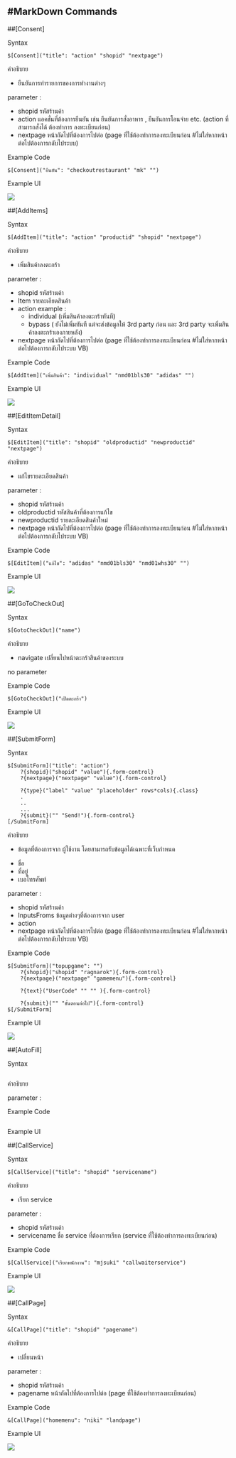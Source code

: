 #MarkDown Commands
---

##[Consent]

Syntax
    
```
$[Consent]("title": "action" "shopid" "nextpage")
```

คำอธิบาย
- ยืนยันการทำรายการของการทำงานต่างๆ

parameter	:
- shopid รหัสร้านค้า
- action แอคชั่นที่ต้องการยืนยัน เช่น ยืนยันการสั่งอาหาร , ยืนยันการโอนจ่าย etc. (action ที่สามารถสั่งได้ ต้องทำการ ลงทะเบียนก่อน)
- nextpage หน้าถัดไปที่ต้องการไปต่อ (page ที่ใช้ต้องทำการลงทะเบียนก่อน #ไม่ใส่หากหน้าต่อไปต้องการกลับไประบบ)


Example Code
```
$[Consent]("ยืนยัน": "checkoutrestaurant" "mk" "")
```

Example UI

![](/assets/consent.jpg)

##[AddItems]

Syntax
    
```
$[AddItem]("title": "action" "productid" "shopid" "nextpage")
```


คำอธิบาย
- เพิ่มสินค้าลงตะกร้า

parameter :
- shopid รหัสร้านค้า
- Item รายละเอียดสินค้า
- action example : 
    - individual (เพิ่มสินค้าลงตะกร้าทันที) 
    - bypass ( ยังไม่เพิ่มทันที แต่จะส่งข้อมูลให้ 3rd party ก่อน และ 3rd party จะเพิ่มสินค้าลงตะกร้าเองภายหลัง)
- nextpage หน้าถัดไปที่ต้องการไปต่อ (page ที่ใช้ต้องทำการลงทะเบียนก่อน #ไม่ใส่หากหน้าต่อไปต้องการกลับไประบบ VB)

Example Code
```
$[AddItem]("เพิ่มสินค้า": "individual" "nmd01bls30" "adidas" "")
```

Example UI

![](/assets/0304_GoToCheckoutAddProduct.png)

##[EditItemDetail]   

Syntax
    
```
$[EditItem]("title": "shopid" "oldproductid" "newproductid" "nextpage")
```

คำอธิบาย
- แก้ไขรายละเอียดสินค้า

parameter :
- shopid รหัสร้านค้า
- oldproductid รหัสสินค้าที่ต้องการแก้ไข
- newproductid รายละเอียดสินค้าใหม่
- nextpage หน้าถัดไปที่ต้องการไปต่อ (page ที่ใช้ต้องทำการลงทะเบียนก่อน #ไม่ใส่หากหน้าต่อไปต้องการกลับไประบบ VB)

Example Code

```
$[EditItem]("แก้ไข": "adidas" "nmd01bls30" "nmd01whs30" "")
```

Example UI

![](/assets/05_EditProduct.png)

##[GoToCheckOut] 	

Syntax
    
```
$[GotoCheckOut]("name")
```


คำอธิบาย
- navigate เปลี่ยนไปหน้าตะกร้าสินค้าของระบบ

no parameter

Example Code
```
$[GotoCheckOut]("เปิดตะกร้า")
```


Example UI

![](/assets/_GoToCheckoutt.png)

##[SubmitForm] 	

Syntax
```
$[SubmitForm]("title": "action")
    ?{shopid}("shopid" "value"){.form-control}
    ?{nextpage}("nextpage" "value"){.form-control}
    
    ?{type}("label" "value" "placeholder" rows*cols){.class}
    .
    ..
    ...
    ?{submit}("" "Send!"){.form-control}
[/SubmitForm]
```

คำอธิบาย
- ข้อมูลที่ต้องการจาก ผู้ใช้งาน โดยสามารถรับข้อมูลได้เฉพาะที่เว็บกำหนด
* ชื่อ
* ที่อยู่
* เบอโทรศัพท์

parameter :
- shopid รหัสร้านค้า
- InputsFroms ข้อมูลต่างๆที่ต้องการจาก user
- action
- nextpage หน้าถัดไปที่ต้องการไปต่อ (page ที่ใช้ต้องทำการลงทะเบียนก่อน #ไม่ใส่หากหน้าต่อไปต้องการกลับไประบบ VB)

Example Code
```
$[SubmitForm]("topupgame": "")
    ?{shopid}("shopid" "ragnarok"){.form-control}
    ?{nextpage}("nextpage" "gamemenu"){.form-control}
    
    ?{text}("UserCode" "" "" ){.form-control}
    
    ?{submit}("" "ขั้นตอนต่อไป"){.form-control}
$[/SubmitForm]
```



Example UI

![](/assets/06_RequestAddress.png)

##[AutoFill] 	

Syntax
```

```

คำอธิบาย


parameter :

Example Code
```

```



Example UI

 



##[CallService] 

Syntax
```
$[CallService]("title": "shopid" "servicename")
```
คำอธิบาย
- เรียก service

parameter :
- shopid รหัสร้านค้า
- servicename ชื่อ service ที่ต้องการเรียก (service ที่ใช้ต้องทำการลงทะเบียนก่อน)

Example Code
```
$[CallService]("เรียกพนักงาน": "mjsuki" "callwaiterservice")
```

Example UI

![](/assets/01_CallStaff.png)

##[CallPage] 

Syntax
```
&[CallPage]("title": "shopid" "pagename")
```

คำอธิบาย
- เปลี่ยนหน้า

parameter :
- shopid รหัสร้านค้า
- pagename หน้าถัดไปที่ต้องการไปต่อ (page ที่ใช้ต้องทำการลงทะเบียนก่อน)

Example Code
```
&[CallPage]("homemenu": "niki" "landpage")
```

Example UI

![](/assets/02_ChangePage.png)